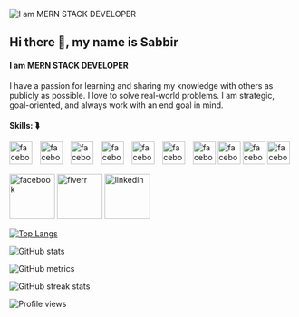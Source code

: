 ![I am MERN STACK DEVELOPER](https://i.ibb.co/CnNTV2Z/developer-banner.jpg)
## Hi there 👋, my name is Sabbir 
#### I am MERN STACK DEVELOPER

I have a passion for learning and sharing my knowledge with others as publicly as possible. I love to solve real-world problems. I am strategic, goal-oriented, and always work with an end goal in mind.

#### Skills: ⮯
<img src='https://i.ibb.co/mD4wqgb/js.png' alt='facebook' height='40'>    <img src='https://i.ibb.co/MNW75yy/esc.png' alt='facebook' height='40' hspace="10"> <img src='https://i.ibb.co/qnHkmRD/type.png' alt='facebook' height='40'> <img src='https://i.ibb.co/xj1KmCr/express-3.jpg' alt='facebook' height='40' hspace="10"> <img src='https://i.ibb.co/d2WM6T0/express-4.jpg' alt='facebook' height='40'> <img src='https://i.ibb.co/4FwqtZB/express-5.jpg' alt='facebook' height='40' hspace="10"> <img src='https://i.ibb.co/1ZQxH5j/boots.png' alt='facebook' height='40'> <img src='https://i.ibb.co/QkysJL2/express-2.jpg' alt='facebook' height='40'> <img src='https://i.ibb.co/DYYzS9g/express.jpg' alt='facebook' height='40'> <img src='https://i.ibb.co/82n6984/express-1.jpg' alt='facebook' height='40'>
        


[<img src='https://i.ibb.co/BtbDHY1/facebook.png' alt='facebook' height='80'>](https://www.facebook.com/neamul.sabbir) [<img src='https://i.ibb.co/W3zL3P3/fiverr.png' alt='fiverr' height='80'>](https://www.fiverr.com/sabbir520)  [<img src='https://i.ibb.co/WPQ3DyF/linkedin.png' alt='linkedin' height='80'>](https://www.linkedin.com/in/sabbir-hossain-430420198//)   

[![Top Langs](https://github-readme-stats.vercel.app/api/top-langs/?username=neamulsabbir)](https://github.com/anuraghazra/github-readme-stats)

![GitHub stats](https://github-readme-stats.vercel.app/api?username=neamulsabbir&show_icons=true)  

![GitHub metrics](https://metrics.lecoq.io/neamulsabbir)  

![GitHub streak stats](https://streak-stats.demolab.com/?user=neamulsabbir)  

![Profile views](https://gpvc.arturio.dev/neamulsabbir)  
